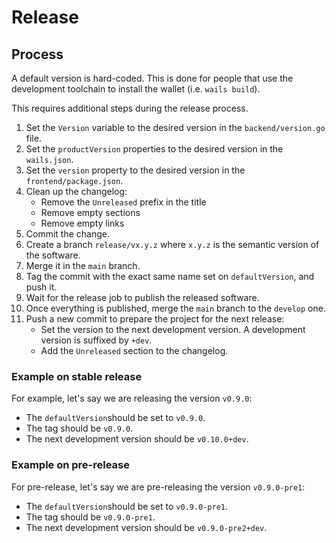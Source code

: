 # Release

## Process

A default version is hard-coded. This is done for people that use the development toolchain to install the wallet (i.e. `wails build`).

This requires additional steps during the release process.

1. Set the `Version` variable to the desired version in the `backend/version.go` file.
2. Set the `productVersion` properties to the desired version in the `wails.json`.
3. Set the `version` property to the desired version in the `frontend/package.json`.
4. Clean up the changelog:
   * Remove the `Unreleased` prefix in the title
   * Remove empty sections
   * Remove empty links
5. Commit the change.
6. Create a branch `release/vx.y.z` where `x.y.z` is the semantic version of the software.
7. Merge it in the `main` branch.
8. Tag the commit with the exact same name set on `defaultVersion`, and push it.
9. Wait for the release job to publish the released software.
10. Once everything is published, merge the `main` branch to the `develop` one.
11. Push a new commit to prepare the project for the next release:
    * Set the version to the next development version. A development version is suffixed by `+dev`.
    * Add the `Unreleased` section to the changelog.

### Example on stable release

For example, let's say we are releasing the version `v0.9.0`:

* The `defaultVersion`should be set to `v0.9.0`.
* The tag should be `v0.9.0`.
* The next development version should be `v0.10.0+dev`.

### Example on pre-release

For pre-release, let's say we are pre-releasing the version `v0.9.0-pre1`:

* The `defaultVersion`should be set to `v0.9.0-pre1`.
* The tag should be `v0.9.0-pre1`.
* The next development version should be `v0.9.0-pre2+dev`.



